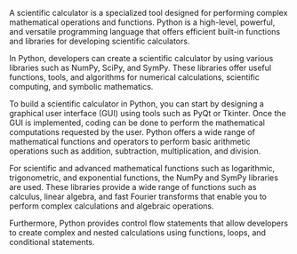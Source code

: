 A scientific calculator is a specialized tool designed for performing complex mathematical operations and functions. Python is a high-level, powerful, and versatile programming language that offers efficient built-in functions and libraries for developing scientific calculators.

In Python, developers can create a scientific calculator by using various libraries such as NumPy, SciPy, and SymPy. These libraries offer useful functions, tools, and algorithms for numerical calculations, scientific computing, and symbolic mathematics.

To build a scientific calculator in Python, you can start by designing a graphical user interface (GUI) using tools such as PyQt or Tkinter. Once the GUI is implemented, coding can be done to perform the mathematical computations requested by the user. Python offers a wide range of mathematical functions and operators to perform basic arithmetic operations such as addition, subtraction, multiplication, and division.

For scientific and advanced mathematical functions such as logarithmic, trigonometric, and exponential functions, the NumPy and SymPy libraries are used. These libraries provide a wide range of functions such as calculus, linear algebra, and fast Fourier transforms that enable you to perform complex calculations and algebraic operations.

Furthermore, Python provides control flow statements that allow developers to create complex and nested calculations using functions, loops, and conditional statements.

